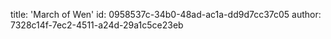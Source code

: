 title: 'March of Wen'
id: 0958537c-34b0-48ad-ac1a-dd9d7cc37c05
author: 7328c14f-7ec2-4511-a24d-29a1c5ce23eb
